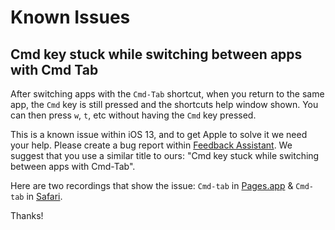 # Known Issues

## Cmd key stuck while switching between apps with Cmd Tab

After switching apps with the `Cmd-Tab` shortcut, when you return to the same app, the `Cmd` key is still pressed and the shortcuts help window shown. You can then press `w`, `t`, etc without having the `Cmd` key pressed.

This is a known issue within iOS 13, and to get Apple to solve it we need your help. Please create a bug report within [Feedback Assistant](feedbackassistant.apple.com). We suggest that you use a similar title to ours: "Cmd key stuck while switching between apps with Cmd-Tab".

Here are two recordings that show the issue: `Cmd-tab` in [Pages.app](https://youtu.be/x0foV_ONDmk) & `Cmd-tab` in [Safari](https://youtu.be/-7LayQvtmPQ).

Thanks!
